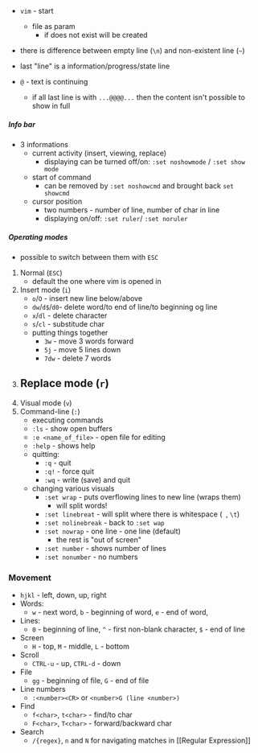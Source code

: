 - `vim` - start
	- file as param
		- if does not exist will be created

- there is difference between empty line (`\n`) and non-existent line (`~`)

- last "line" is a information/progress/state line

- `@` - text is continuing
	- if all last line is with `...@@@@...` then the content isn't possible to show in full


##### Info bar
- 3 informations
	- current activity (insert, viewing, replace)
		- displaying can be turned off/on: `:set noshowmode` / `:set show mode`
	- start of command
		- can be removed by `:set noshowcmd` and brought back `set showcmd`
	- cursor position
		- two numbers - number of line, number of char in line
		- displaying on/off: `:set ruler`/ `:set noruler`


##### Operating modes
- possible to switch between them with `ESC`
1. Normal (`ESC`)
	- default the one where vim is opened in
2. Insert mode (`i`)
	- `o`/`O` - insert new line below/above
	- `dw`/`d$`/`d0`- delete word/to end of line/to beginning og line
	- `x`/`dl` - delete character
	- `s`/`cl` - substitude char
	- putting things together
		- `3w` - move 3 words forward
		- `5j` - move 5 lines down
		- `7dw` - delete 7 words
1. Replace mode (`r`)
	- 
2. Visual mode (`v`)
3. Command-line (`:`)
	- executing commands
	- `:ls` - show open buffers
	- `:e <name_of_file>` - open file for editing
	- `:help` - shows help
	- quitting:
		- `:q` - quit
		- `:q!` - force quit
		- `:wq` - write (save) and quit
	- changing various visuals
		- `:set wrap` - puts overflowing lines to new line (wraps them)
			- will split words!
		- `:set linebreat` - will split where there is whitespace (` `, `\t`)
		- `:set nolinebreak` - back to `:set wap`
		- `:set nowrap` - one line - one line (default)
			- the rest is "out of screen"
		- `:set number` - shows number of lines
		- `:set nonumber` - no numbers

### Movement
- `hjkl` - left, down, up, right
- Words: 
	- `w` - next word, `b` - beginning of word, `e` - end of word, 
- Lines:
	- `0` - beginning of line, `^` - first non-blank character, `$` - end of line
- Screen
	- `H` - top, `M` - middle, `L` - bottom
- Scroll
	- `CTRL-u` - up, `CTRL-d` - down
- File
	- `gg` - beginning of  file, `G` - end of file
- Line numbers
	- `:<number><CR>` or `<number>G (line <number>)`
- Find
	- `f<char>`, `t<char>` - find/to char
	- `F<char>`, `T<char>` - forward/backward char
- Search
	- `/{regex}`, `n` and `N` for navigating matches in [[Regular Expression]]